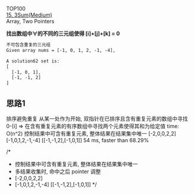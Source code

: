 TOP100  
[15. 3Sum(Medium)](https://leetcode.com/problems/3sum/)  
Array, Two Pointers

**找出数组中∀的不同的三元组使得 [i]+[j]+[k] = 0**

```html
不可包含重复的三元组
Given array nums = [-1, 0, 1, 2, -1, -4],

A solution62 set is:
[
  [-1, 0, 1],
  [-1, -1, 2]
]
```

## 思路1

排序避免重复 从某一处作为开始, 双指针在已排序且含有重复元素的数组中寻找 0-[i]
⇒ 在含有重复元素的有序数组中寻找两个元素使得其和为给定值 time: O(n^2)
控制结果中可含有重复元素, 整体结果在结果集中唯一
[-2,0,0,2,2]
[-1,0,1,2,-1,-4]           [[-1,-1,2],[-1,0,1]]
54 ms, faster than 68.29%

/*

* 控制结果中可含有重复元素, 整体结果在结果集中唯一
* 多结果收集时, 命中之后 pointer 调整
* [-2,0,0,2,2]
* [-1,0,1,2,-1,-4]           [[-1,-1,2],[-1,0,1]]
  */